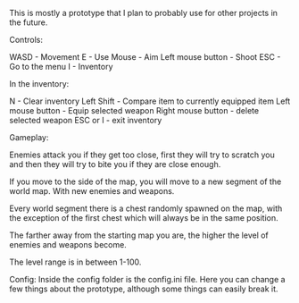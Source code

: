 This is mostly a prototype that I plan to probably use for other projects in the future.

Controls:

WASD - Movement
E - Use
Mouse - Aim
Left mouse button - Shoot
ESC - Go to the menu
I - Inventory

In the inventory:

N - Clear inventory
Left Shift - Compare item to currently equipped item
Left mouse button - Equip selected weapon
Right mouse button - delete selected weapon
ESC or I - exit inventory

Gameplay:

Enemies attack you if they get too close, first they will try to scratch you and then they will try to bite you if they are close enough.

If you move to the side of the map, you will move to a new segment of the world map. With new enemies and weapons.

Every world segment there is a chest randomly spawned on the map, with the exception of the first chest which will always be in the same position.

The farther away from the starting map you are, the higher the level of enemies and weapons become.

The level range is in between 1-100.

Config:
Inside the config folder is the config.ini file.
Here you can change a few things about the prototype, although some things can easily break it.

